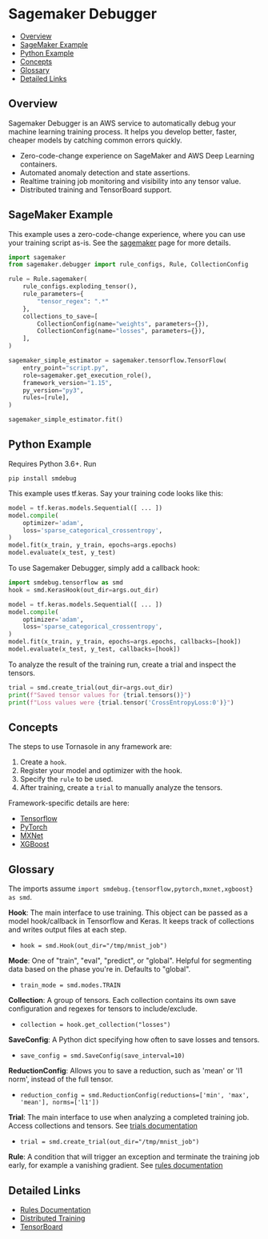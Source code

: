 # Sagemaker Debugger

- [Overview](#overview)
- [SageMaker Example](#sagemaker-example)
- [Python Example](#python-example)
- [Concepts](#concepts)
- [Glossary](#glossary)
- [Detailed Links](#detailed-links)

## Overview
Sagemaker Debugger is an AWS service to automatically debug your machine learning training process.
It helps you develop better, faster, cheaper models by catching common errors quickly.

- Zero-code-change experience on SageMaker and AWS Deep Learning containers.
- Automated anomaly detection and state assertions.
- Realtime training job monitoring and visibility into any tensor value.
- Distributed training and TensorBoard support.

## SageMaker Example
This example uses a zero-code-change experience, where you can use your training script as-is.
See the [sagemaker](https://link.com) page for more details.
```python
import sagemaker
from sagemaker.debugger import rule_configs, Rule, CollectionConfig

rule = Rule.sagemaker(
    rule_configs.exploding_tensor(),
    rule_parameters={
        "tensor_regex": ".*"
    },
    collections_to_save=[
        CollectionConfig(name="weights", parameters={}),
        CollectionConfig(name="losses", parameters={}),
    ],
)

sagemaker_simple_estimator = sagemaker.tensorflow.TensorFlow(
    entry_point="script.py",
    role=sagemaker.get_execution_role(),
    framework_version="1.15",
    py_version="py3",
    rules=[rule],
)

sagemaker_simple_estimator.fit()
```


## Python Example
Requires Python 3.6+. Run
```
pip install smdebug
```

This example uses tf.keras. Say your training code looks like this:
```python
model = tf.keras.models.Sequential([ ... ])
model.compile(
    optimizer='adam',
    loss='sparse_categorical_crossentropy',
)
model.fit(x_train, y_train, epochs=args.epochs)
model.evaluate(x_test, y_test)
```

To use Sagemaker Debugger, simply add a callback hook:
```python
import smdebug.tensorflow as smd
hook = smd.KerasHook(out_dir=args.out_dir)

model = tf.keras.models.Sequential([ ... ])
model.compile(
    optimizer='adam',
    loss='sparse_categorical_crossentropy',
)
model.fit(x_train, y_train, epochs=args.epochs, callbacks=[hook])
model.evaluate(x_test, y_test, callbacks=[hook])
```

To analyze the result of the training run, create a trial and inspect the tensors.
```python
trial = smd.create_trial(out_dir=args.out_dir)
print(f"Saved tensor values for {trial.tensors()}")
print(f"Loss values were {trial.tensor('CrossEntropyLoss:0')}")
```

## Concepts
The steps to use Tornasole in any framework are:

1. Create a `hook`.
2. Register your model and optimizer with the hook.
3. Specify the `rule` to be used.
4. After training, create a `trial` to manually analyze the tensors.

Framework-specific details are here:
- [Tensorflow](https://link.com)
- [PyTorch](https://link.com)
- [MXNet](https://link.com)
- [XGBoost](https://link.com)

## Glossary

The imports assume `import smdebug.{tensorflow,pytorch,mxnet,xgboost} as smd`.

**Hook**: The main interface to use training. This object can be passed as a model hook/callback
in Tensorflow and Keras. It keeps track of collections and writes output files at each step.
- `hook = smd.Hook(out_dir="/tmp/mnist_job")`

**Mode**: One of "train", "eval", "predict", or "global". Helpful for segmenting data based on the phase
you're in. Defaults to "global".
- `train_mode = smd.modes.TRAIN`

**Collection**: A group of tensors. Each collection contains its own save configuration and regexes for
tensors to include/exclude.
- `collection = hook.get_collection("losses")`

**SaveConfig**: A Python dict specifying how often to save losses and tensors.
- `save_config = smd.SaveConfig(save_interval=10)`

**ReductionConfig**: Allows you to save a reduction, such as 'mean' or 'l1 norm', instead of the full tensor.
- `reduction_config = smd.ReductionConfig(reductions=['min', 'max', 'mean'], norms=['l1'])`

**Trial**: The main interface to use when analyzing a completed training job. Access collections and tensors. See [trials documentation](https://link.com)
- `trial = smd.create_trial(out_dir="/tmp/mnist_job")`

**Rule**: A condition that will trigger an exception and terminate the training job early, for example a vanishing gradient. See [rules documentation](https://link.com)

## Detailed Links
- [Rules Documentation](https://link.com)
- [Distributed Training](https://link.com)
- [TensorBoard](https://link.com)

